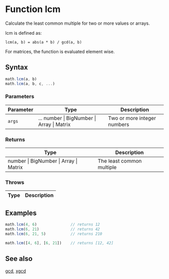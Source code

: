 <!-- Note: This file is automatically generated from source code comments. Changes made in this file will be overridden. -->

# Function lcm

Calculate the least common multiple for two or more values or arrays.

lcm is defined as:

    lcm(a, b) = abs(a * b) / gcd(a, b)

For matrices, the function is evaluated element wise.


## Syntax

```js
math.lcm(a, b)
math.lcm(a, b, c, ...)
```

### Parameters

Parameter | Type | Description
--------- | ---- | -----------
`args` | ... number &#124; BigNumber &#124; Array &#124; Matrix | Two or more integer numbers

### Returns

Type | Description
---- | -----------
number &#124; BigNumber &#124; Array &#124; Matrix | The least common multiple


### Throws

Type | Description
---- | -----------


## Examples

```js
math.lcm(4, 6)               // returns 12
math.lcm(6, 21)              // returns 42
math.lcm(6, 21, 5)           // returns 210

math.lcm([4, 6], [6, 21])    // returns [12, 42]
```


## See also

[gcd](gcd.md),
[xgcd](xgcd.md)
